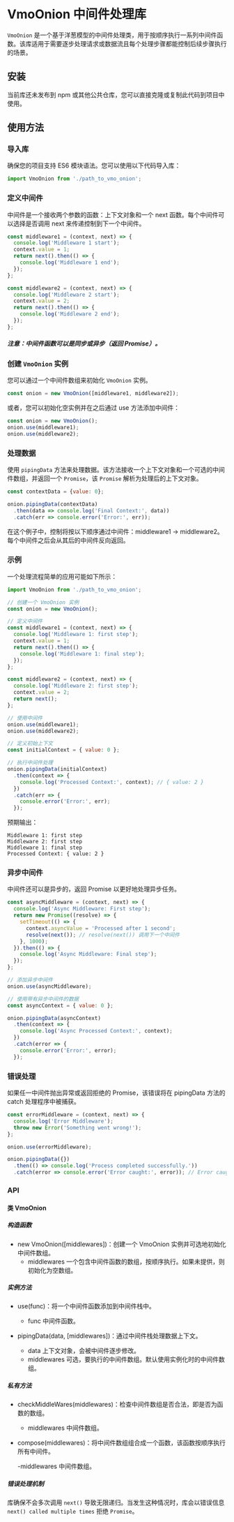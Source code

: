 # VmoOnion 中间件处理库

`VmoOnion` 是一个基于洋葱模型的中间件处理类，用于按顺序执行一系列中间件函数。该库适用于需要逐步处理请求或数据流且每个处理步骤都能控制后续步骤执行的场景。

## 安装

当前库还未发布到 npm 或其他公共仓库，您可以直接克隆或复制此代码到项目中使用。

## 使用方法

### 导入库

确保您的项目支持 ES6 模块语法。您可以使用以下代码导入库：

```javascript
import VmoOnion from './path_to_vmo_onion';
```
### 定义中间件
中间件是一个接收两个参数的函数：上下文对象和一个 next 函数。每个中间件可以选择是否调用 next 来传递控制到下一个中间件。

```javascript
const middleware1 = (context, next) => {
  console.log('Middleware 1 start');
  context.value = 1;
  return next().then(() => {
    console.log('Middleware 1 end');
  });
};

const middleware2 = (context, next) => {
  console.log('Middleware 2 start');
  context.value = 2;
  return next().then(() => {
    console.log('Middleware 2 end');
  });
};
```

##### 注意：中间件函数可以是同步或异步（返回 Promise）。

### 创建 `VmoOnion` 实例

您可以通过一个中间件数组来初始化 `VmoOnion` 实例。
```javascript
const onion = new VmoOnion([middleware1, middleware2]);
```
或者，您可以初始化空实例并在之后通过 use 方法添加中间件：
```javascript
const onion = new VmoOnion();
onion.use(middleware1);
onion.use(middleware2);
```
### 处理数据
使用 `pipingData` 方法来处理数据。该方法接收一个上下文对象和一个可选的中间件数组，并返回一个 `Promise`，该 `Promise` 解析为处理后的上下文对象。
```javascript
const contextData = {value: 0};

onion.pipingData(contextData)
  .then(data => console.log('Final Context:', data))
  .catch(err => console.error('Error:', err));
```

在这个例子中，控制将按以下顺序通过中间件：middleware1 -> middleware2。每个中间件之后会从其后的中间件反向返回。

### 示例

一个处理流程简单的应用可能如下所示：
```javascript
import VmoOnion from './path_to_vmo_onion';

// 创建一个 VmoOnion 实例
const onion = new VmoOnion();

// 定义中间件
const middleware1 = (context, next) => {
  console.log('Middleware 1: first step');
  context.value = 1;
  return next().then(() => {
    console.log('Middleware 1: final step');
  });
};

const middleware2 = (context, next) => {
  console.log('Middleware 2: first step');
  context.value = 2;
  return next();
};

// 使用中间件
onion.use(middleware1);
onion.use(middleware2);

// 定义初始上下文
const initialContext = { value: 0 };

// 执行中间件处理
onion.pipingData(initialContext)
  .then(context => {
    console.log('Processed Context:', context); // { value: 2 }
  })
  .catch(err => {
    console.error('Error:', err);
  });
```
预期输出：
```
Middleware 1: first step
Middleware 2: first step
Middleware 1: final step
Processed Context: { value: 2 }
```

### 异步中间件
中间件还可以是异步的，返回 Promise 以更好地处理异步任务。
```javascript
const asyncMiddleware = (context, next) => {
  console.log('Async Middleware: First step');
  return new Promise((resolve) => {
    setTimeout(() => {
      context.asyncValue = 'Processed after 1 second';
      resolve(next()); // resolve(next()) 调用下一个中间件
    }, 1000);
  }).then(() => {
    console.log('Async Middleware: Final step');
  });
};

// 添加异步中间件
onion.use(asyncMiddleware);

// 使用带有异步中间件的数据
const asyncContext = { value: 0 };

onion.pipingData(asyncContext)
  .then(context => {
    console.log('Async Processed Context:', context);
  })
  .catch(error => {
    console.error('Error:', error);
  });
```
### 错误处理
如果任一中间件抛出异常或返回拒绝的 Promise，该错误将在 pipingData 方法的 catch 处理程序中被捕获。
```javascript
const errorMiddleware = (context, next) => {
  console.log('Error Middleware');
  throw new Error('Something went wrong!');
};

onion.use(errorMiddleware);

onion.pipingData({})
  .then(() => console.log('Process completed successfully.'))
  .catch(error => console.error('Error caught:', error)); // Error caught: Error: Something went wrong!
```
### API
#### 类 VmoOnion
##### 构造函数
- new VmoOnion([middlewares])：创建一个 VmoOnion 实例并可选地初始化中间件数组。
   - middlewares 一个包含中间件函数的数组，按顺序执行。如果未提供，则初始化为空数组。
##### 实例方法
- use(func)：将一个中间件函数添加到中间件栈中。

   - func 中间件函数。
- pipingData(data, [middlewares])：通过中间件栈处理数据上下文。

   - data 上下文对象，会被中间件逐步修改。
   - middlewares 可选，要执行的中间件数组。默认使用实例化时的中间件数组。
##### 私有方法
- checkMiddleWares(middlewares)：检查中间件数组是否合法，即是否为函数的数组。

   - middlewares 中间件数组。
- compose(middlewares)：将中间件数组组合成一个函数，该函数按顺序执行所有中间件。

   -middlewares 中间件数组。
##### 错误处理机制
库确保不会多次调用 `next()` 导致无限递归。当发生这种情况时，库会以错误信息 `next() called multiple times` 拒绝 `Promise`。